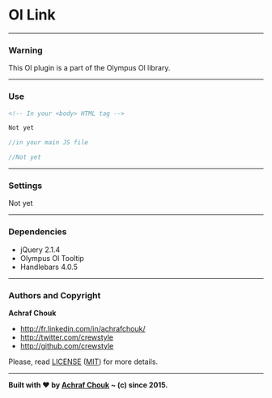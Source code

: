# Ol Link

---

### Warning

This Ol plugin is a part of the Olympus Ol library.

---

### Use

````html
<!-- In your <body> HTML tag -->

Not yet
````

````javascript
//in your main JS file

//Not yet
````

---

### Settings

Not yet

---

### Dependencies

+ jQuery 2.1.4
+ Olympus Ol Tooltip
+ Handlebars 4.0.5

---

### Authors and Copyright

**Achraf Chouk**

+ http://fr.linkedin.com/in/achrafchouk/
+ http://twitter.com/crewstyle
+ http://github.com/crewstyle

Please, read [LICENSE](https://github.com/crewstyle/OlympusOl/blob/master/LICENSE "LICENSE") ([MIT](http://opensource.org/licenses/MIT "MIT")) for more details.

---

**Built with ♥ by [Achraf Chouk](http://github.com/crewstyle "Achraf Chouk") ~ (c) since 2015.**
